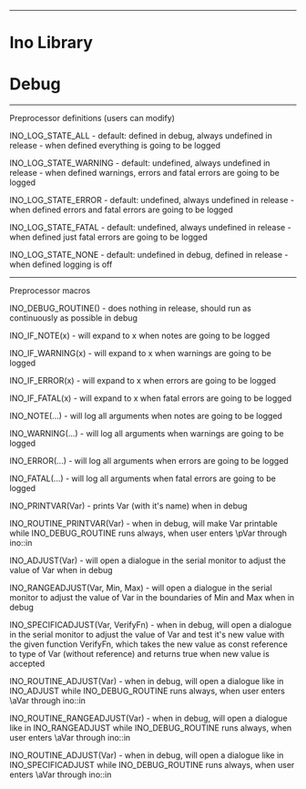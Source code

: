 ---------------------------------------------------------------
#                         Ino Library                         #
#                            Debug                            #
---------------------------------------------------------------

Preprocessor definitions (users can modify)

INO_LOG_STATE_ALL       - default: defined in debug, always undefined in release    - when defined everything is going to be logged

INO_LOG_STATE_WARNING   - default: undefined, always undefined in release           - when defined warnings, errors and fatal errors are going to be logged

INO_LOG_STATE_ERROR     - default: undefined, always undefined in release           - when defined errors and fatal errors are going to be logged

INO_LOG_STATE_FATAL     - default: undefined, always undefined in release           - when defined just fatal errors are going to be logged

INO_LOG_STATE_NONE      - default: undefined in debug, defined in release           - when defined logging is off


---------------------------------------------------------------

Preprocessor macros

INO_DEBUG_ROUTINE()                 - does nothing in release, should run as continuously as possible in debug

INO_IF_NOTE(x)                      - will expand to x when notes are going to be logged

INO_IF_WARNING(x)                   - will expand to x when warnings are going to be logged

INO_IF_ERROR(x)                     - will expand to x when errors are going to be logged

INO_IF_FATAL(x)                     - will expand to x when fatal errors are going to be logged

INO_NOTE(...)                       - will log all arguments when notes are going to be logged

INO_WARNING(...)                    - will log all arguments when warnings are going to be logged

INO_ERROR(...)                      - will log all arguments when errors are going to be logged

INO_FATAL(...)                      - will log all arguments when fatal errors are going to be logged

INO_PRINTVAR(Var)                   - prints Var (with it's name) when in debug

INO_ROUTINE_PRINTVAR(Var)           - when in debug, will make Var printable while INO_DEBUG_ROUTINE runs always, when user enters \pVar through ino::in

INO_ADJUST(Var)                     - will open a dialogue in the serial monitor to adjust the value of Var when in debug

INO_RANGEADJUST(Var, Min, Max)      - will open a dialogue in the serial monitor to adjust the value of Var in the boundaries of Min and Max when in debug

INO_SPECIFICADJUST(Var, VerifyFn)   - when in debug, will open a dialogue in the serial monitor to adjust the value of Var and test it's new value with the given function VerifyFn, which takes the new value as const reference to type of Var (without reference) and returns true when new value is accepted

INO_ROUTINE_ADJUST(Var)             - when in debug, will open a dialogue like in INO_ADJUST while INO_DEBUG_ROUTINE runs always, when user enters \aVar through ino::in

INO_ROUTINE_RANGEADJUST(Var)        - when in debug, will open a dialogue like in INO_RANGEADJUST while INO_DEBUG_ROUTINE runs always, when user enters \aVar through ino::in

INO_ROUTINE_ADJUST(Var)             - when in debug, will open a dialogue like in INO_SPECIFICADJUST while INO_DEBUG_ROUTINE runs always, when user enters \aVar through ino::in
